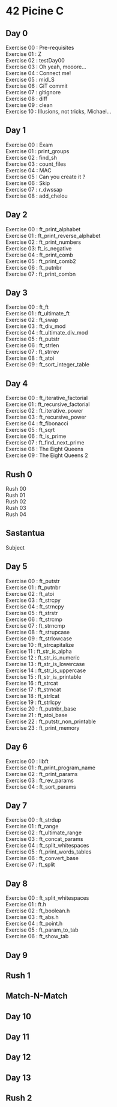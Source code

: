 # 42 Picine C
## Day 0
Exercise 00 : Pre-requisites  
Exercise 01 : Z  
Exercise 02 : testDay00  
Exercise 03 : Oh yeah, mooore...  
Exercise 04 : Connect me!  
Exercise 05 : midLS  
Exercise 06 : GiT commit  
Exercise 07 : gitignore  
Exercise 08 : diff  
Exercise 09 : clean  
Exercise 10 : Illusions, not tricks, Michael...  

## Day 1
Exercise 00 : Exam  
Exercise 01 : print_groups  
Exercise 02 : find_sh  
Exercise 03 : count_files  
Exercise 04 : MAC  
Exercise 05 : Can you create it ?  
Exercise 06 : Skip  
Exercise 07 : r_dwssap  
Exercise 08 : add_chelou

## Day 2
Exercise 00 : ft_print_alphabet  
Exercise 01 : ft_print_reverse_alphabet  
Exercise 02 : ft_print_numbers  
Exercise 03: ft_is_negative  
Exercise 04 : ft_print_comb  
Exercise 05 : ft_print_comb2  
Exercise 06 : ft_putnbr  
Exercise 07 : ft_print_combn  

## Day 3
Exercise 00 : ft_ft  
Exercise 01 : ft_ultimate_ft  
Exercise 02 : ft_swap  
Exercise 03 : ft_div_mod  
Exercise 04 : ft_ultimate_div_mod  
Exercise 05 : ft_putstr  
Exercise 06 : ft_strlen  
Exercise 07 : ft_strrev  
Exercise 08 : ft_atoi  
Exercise 09 : ft_sort_integer_table

## Day 4
Exercise 00 : ft_iterative_factorial  
Exercise 01 : ft_recursive_factorial  
Exercise 02 : ft_iterative_power  
Exercise 03 : ft_recursive_power  
Exercise 04 : ft_fibonacci  
Exercise 05 : ft_sqrt  
Exercise 06 : ft_is_prime  
Exercise 07 : ft_find_next_prime  
Exercise 08 : The Eight Queens  
Exercise 09 : The Eight Queens 2  

## Rush 0
Rush 00  
Rush 01  
Rush 02  
Rush 03  
Rush 04  

## Sastantua
Subject

## Day 5
Exercise 00 : ft_putstr  
Exercise 01 : ft_putnbr  
Exercise 02 : ft_atoi  
Exercise 03 : ft_strcpy  
Exercise 04 : ft_strncpy  
Exercise 05 : ft_strstr  
Exercise 06 : ft_strcmp  
Exercise 07 : ft_strncmp  
Exercise 08 : ft_strupcase  
Exercise 09 : ft_strlowcase  
Exercise 10 : ft_strcapitalize  
Exercise 11 : ft_str_is_alpha  
Exercise 12 : ft_str_is_numeric  
Exercise 13 : ft_str_is_lowercase  
Exercise 14 : ft_str_is_uppercase  
Exercise 15 : ft_str_is_printable  
Exercise 16 : ft_strcat  
Exercise 17 : ft_strncat  
Exercise 18 : ft_strlcat  
Exercise 19 : ft_strlcpy  
Exercise 20 : ft_putnbr_base  
Exercise 21 : ft_atoi_base  
Exercise 22 : ft_putstr_non_printable  
Exercise 23 : ft_print_memory  

## Day 6
Exercise 00 : libft  
Exercise 01 : ft_print_program_name  
Exercise 02 : ft_print_params  
Exercise 03 : ft_rev_params  
Exercise 04 : ft_sort_params  

## Day 7
Exercise 00 : ft_strdup  
Exercise 01 : ft_range  
Exercise 02 : ft_ultimate_range  
Exercise 03 : ft_concat_params  
Exercise 04 : ft_split_whitespaces  
Exercise 05 : ft_print_words_tables  
Exercise 06 : ft_convert_base  
Exercise 07 : ft_split  

## Day 8
Exercise 00 : ft_split_whitespaces  
Exercise 01 : ft.h  
Exercise 02 : ft_boolean.h  
Exercise 03 : ft_abs.h  
Exercise 04 : ft_point.h  
Exercise 05 : ft_param_to_tab  
Exercise 06 : ft_show_tab  

## Day 9

## Rush 1

## Match-N-Match

## Day 10

## Day 11

## Day 12

## Day 13

## Rush 2
